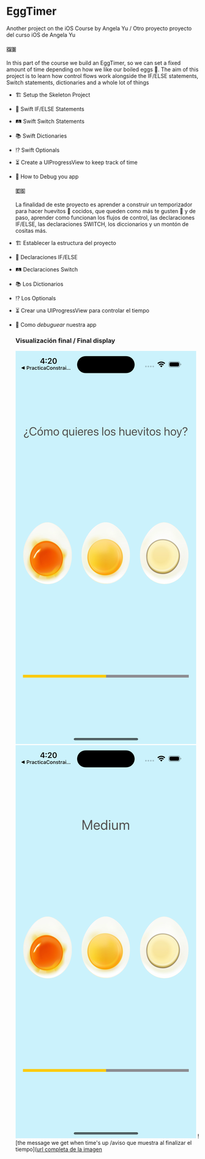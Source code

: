 # EggTimer
Another project on the iOS Course by Angela Yu / Otro proyecto proyecto del curso iOS de Angela Yu

#### :uk:
In this part of the course we build an EggTimer, so we can set a fixed amount of time depending on how we like our boiled eggs 🥚. The aim of this project is to learn how control flows work alongside the IF/ELSE statements, Switch statements, dictionaries and a whole lot of things
- 🏗️ Setup the Skeleton Project
- 🤔 Swift IF/ELSE Statements
- 🛤️ Swift Switch Statements
- 📚 Swift Dictionaries
- ⁉️ Swift Optionals
- ⏳ Create a UIProgressView to keep track of time
- 🐞 How to Debug you app

  
  #### :es:
  La finalidad de este proyecto es aprender a construir un temporizador para hacer huevitos 🥚 cocidos, que queden como más te gusten 🥺 y de paso, aprender como funcionan los flujos de control, las declaraciones IF/ELSE, las declaraciones SWITCH, los diccionarios y un montón de cositas más.
- 🏗️ Establecer la estructura del proyecto
- 🤔 Declaraciones IF/ELSE
- 🛤️ Declaraciones Switch 
- 📚 Los Dictionarios
- ⁉️ Los Optionals
- ⏳ Crear una UIProgressView para controlar el tiempo
- 🐞 Como _debuguear_ nuestra app

  ### Visualización final / Final display
  ![main image of the app/imagen principal de la aplicación](https://github.com/lzmdev7/EggTimer/blob/main/Screenshot1.png)
  ![this shows the texture of our choice and the time that is left/imagen que muestra el tipo de huevo cocido que queremos](https://github.com/lzmdev7/EggTimer/blob/main/Screenshot2.png)
  ![the message we get when time's up /aviso que muestra al finalizar el tiempo]([url completa de la imagen](https://github.com/lzmdev7/EggTimer/blob/main/Screenshot3.png)
